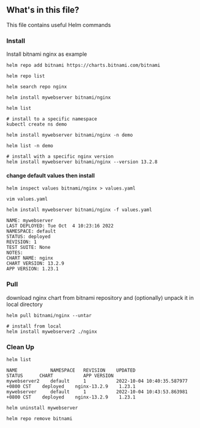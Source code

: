 ## What's in this file?

This file contains useful Helm commands

### Install
Install bitnami nginx as example
```
helm repo add bitnami https://charts.bitnami.com/bitnami

helm repo list

helm search repo nginx

helm install mywebserver bitnami/nginx

helm list

# install to a specific namespace
kubectl create ns demo

helm install mywebserver bitnami/nginx -n demo

helm list -n demo

# install with a specific nginx version
helm install mywebserver bitnami/nginx --version 13.2.8

```

#### change default values then install

```
helm inspect values bitnami/nginx > values.yaml

vim values.yaml

helm install mywebserver bitnami/nginx -f values.yaml

NAME: mywebserver
LAST DEPLOYED: Tue Oct  4 10:23:16 2022
NAMESPACE: default
STATUS: deployed
REVISION: 1
TEST SUITE: None
NOTES:
CHART NAME: nginx
CHART VERSION: 13.2.9
APP VERSION: 1.23.1
```

### Pull
download nginx chart from bitnami repository and (optionally) unpack it in local directory
```
helm pull bitnami/nginx --untar

# install from local
helm install mywebserver2 ./nginx 
```

### Clean Up
```
helm list

NAME        	NAMESPACE	REVISION	UPDATED                             	STATUS  	CHART       	APP VERSION 
mywebserver2	default  	1       	2022-10-04 10:40:35.587977 +0800 CST	deployed	nginx-13.2.9	1.23.1
mywebserver 	default  	1       	2022-10-04 10:43:53.863981 +0800 CST	deployed	nginx-13.2.9	1.23.1
```

```
helm uninstall mywebserver

helm repo remove bitnami
```
